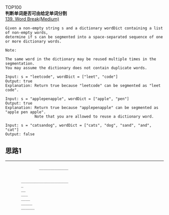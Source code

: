 TOP100  
**判断单词是否可由给定单词分割**  
[139. Word Break(Medium)](https://leetcode.com/problems/word-break/)

```
Given a non-empty string s and a dictionary wordDict containing a list of non-empty words,
determine if s can be segmented into a space-separated sequence of one or more dictionary words.

Note:

The same word in the dictionary may be reused multiple times in the segmentation.
You may assume the dictionary does not contain duplicate words.

Input: s = "leetcode", wordDict = ["leet", "code"]
Output: true
Explanation: Return true because "leetcode" can be segmented as "leet code".

Input: s = "applepenapple", wordDict = ["apple", "pen"]
Output: true
Explanation: Return true because "applepenapple" can be segmented as "apple pen apple".
             Note that you are allowed to reuse a dictionary word.

Input: s = "catsandog", wordDict = ["cats", "dog", "sand", "and", "cat"]
Output: false
```


## 思路1
  __ __ __ __ __ __ __ __ __
                   _____________


           _____________________
           _
           __
           ___
           ____
           _____
           ______